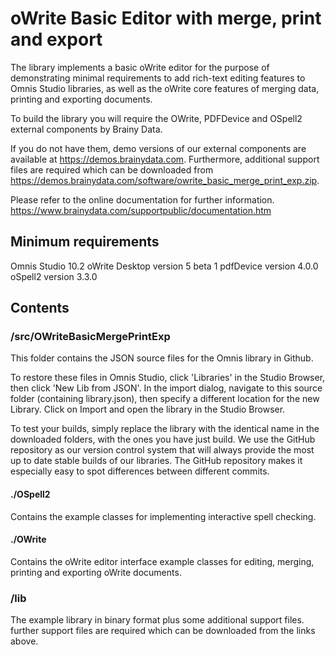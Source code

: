 # oWrite Basic Editor with merge, print and export

The library implements a basic oWrite editor for the purpose of demonstrating minimal requirements to add rich-text editing features to Omnis Studio libraries, as well as the oWrite core features of merging data, printing and exporting documents.

To build the library you will require the OWrite, PDFDevice and OSpell2 external components by Brainy Data.

If you do not have them, demo versions of our external components are available at https://demos.brainydata.com. Furthermore, additional support files are required which can be downloaded from https://demos.brainydata.com/software/owrite_basic_merge_print_exp.zip.

Please refer to the online documentation for further information.
https://www.brainydata.com/supportpublic/documentation.htm

## Minimum requirements

Omnis Studio 10.2
oWrite Desktop version 5 beta 1
pdfDevice version 4.0.0
oSpell2 version 3.3.0


## Contents

### /src/OWriteBasicMergePrintExp

This folder contains the JSON source files for the Omnis library in Github.

To restore these files in Omnis Studio, click 'Libraries' in the Studio Browser, then click 'New Lib from JSON'. In the import dialog, navigate to this source folder (containing library.json), then specify a different location for the new Library. Click on Import and open the library in the Studio Browser.

To test your builds, simply replace the library with the identical name in the downloaded folders, with the ones you have just build. We use the GitHub repository as our version control system that will always provide the most up to date stable builds of our libraries. The GitHub repository makes it especially easy to spot differences between different commits.

#### ./OSpell2

Contains the example classes for implementing interactive spell checking.

#### ./OWrite

Contains the oWrite editor interface example classes for editing, merging, printing and exporting oWrite documents.

### /lib

The example library in binary format plus some additional support files. further support files are required which can be downloaded from the links above.
